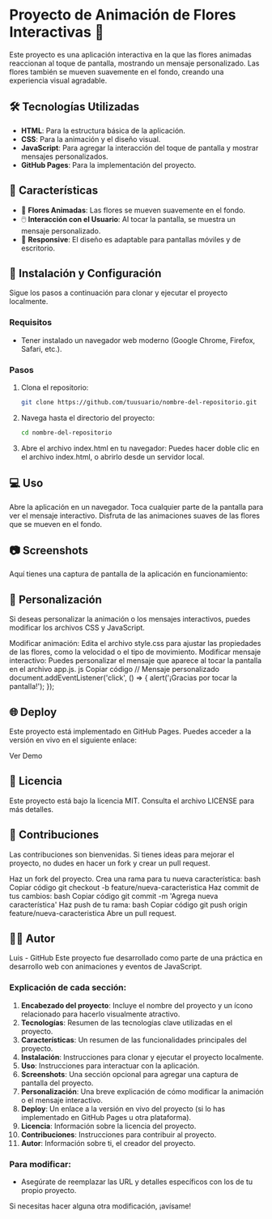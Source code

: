 # Proyecto de Animación de Flores Interactivas 🌸

Este proyecto es una aplicación interactiva en la que las flores animadas reaccionan al toque de pantalla, mostrando un mensaje personalizado. Las flores también se mueven suavemente en el fondo, creando una experiencia visual agradable.

## 🛠️ Tecnologías Utilizadas

- **HTML**: Para la estructura básica de la aplicación.
- **CSS**: Para la animación y el diseño visual.
- **JavaScript**: Para agregar la interacción del toque de pantalla y mostrar mensajes personalizados.
- **GitHub Pages**: Para la implementación del proyecto.

## 🎯 Características

- 🌸 **Flores Animadas**: Las flores se mueven suavemente en el fondo.
- 🖱️ **Interacción con el Usuario**: Al tocar la pantalla, se muestra un mensaje personalizado.
- 📱 **Responsive**: El diseño es adaptable para pantallas móviles y de escritorio.

## 🚀 Instalación y Configuración

Sigue los pasos a continuación para clonar y ejecutar el proyecto localmente.

### Requisitos

- Tener instalado un navegador web moderno (Google Chrome, Firefox, Safari, etc.).

### Pasos

1. Clona el repositorio:
   ```bash
   git clone https://github.com/tuusuario/nombre-del-repositorio.git
2. Navega hasta el directorio del proyecto:
   ```bash
   cd nombre-del-repositorio
3. Abre el archivo index.html en tu navegador:
   Puedes hacer doble clic en el archivo index.html, o abrirlo desde un servidor local.

## 💻 Uso

Abre la aplicación en un navegador.
Toca cualquier parte de la pantalla para ver el mensaje interactivo.
Disfruta de las animaciones suaves de las flores que se mueven en el fondo.

## 📷 Screenshots

Aquí tienes una captura de pantalla de la aplicación en funcionamiento:


## 🔧 Personalización

Si deseas personalizar la animación o los mensajes interactivos, puedes modificar los archivos CSS y JavaScript.

Modificar animación: Edita el archivo style.css para ajustar las propiedades de las flores, como la velocidad o el tipo de movimiento.
Modificar mensaje interactivo: Puedes personalizar el mensaje que aparece al tocar la pantalla en el archivo app.js.
js
Copiar código
// Mensaje personalizado
document.addEventListener('click', () => {
  alert('¡Gracias por tocar la pantalla!');
});

## 🌐 Deploy

Este proyecto está implementado en GitHub Pages. Puedes acceder a la versión en vivo en el siguiente enlace:

Ver Demo

## 📝 Licencia

Este proyecto está bajo la licencia MIT. Consulta el archivo LICENSE para más detalles.

## 🤝 Contribuciones

Las contribuciones son bienvenidas. Si tienes ideas para mejorar el proyecto, no dudes en hacer un fork y crear un pull request.

Haz un fork del proyecto.
Crea una rama para tu nueva característica:
bash
Copiar código
git checkout -b feature/nueva-caracteristica
Haz commit de tus cambios:
bash
Copiar código
git commit -m 'Agrega nueva característica'
Haz push de tu rama:
bash
Copiar código
git push origin feature/nueva-caracteristica
Abre un pull request.

## 👨‍💻 Autor

Luis - GitHub
Este proyecto fue desarrollado como parte de una práctica en desarrollo web con animaciones y eventos de JavaScript.

### Explicación de cada sección:
1. **Encabezado del proyecto**: Incluye el nombre del proyecto y un ícono relacionado para hacerlo visualmente atractivo.
2. **Tecnologías**: Resumen de las tecnologías clave utilizadas en el proyecto.
3. **Características**: Un resumen de las funcionalidades principales del proyecto.
4. **Instalación**: Instrucciones para clonar y ejecutar el proyecto localmente.
5. **Uso**: Instrucciones para interactuar con la aplicación.
6. **Screenshots**: Una sección opcional para agregar una captura de pantalla del proyecto.
7. **Personalización**: Una breve explicación de cómo modificar la animación o el mensaje interactivo.
8. **Deploy**: Un enlace a la versión en vivo del proyecto (si lo has implementado en GitHub Pages u otra plataforma).
9. **Licencia**: Información sobre la licencia del proyecto.
10. **Contribuciones**: Instrucciones para contribuir al proyecto.
11. **Autor**: Información sobre ti, el creador del proyecto.

### Para modificar:
- Asegúrate de reemplazar las URL y detalles específicos con los de tu propio proyecto.

Si necesitas hacer alguna otra modificación, ¡avísame!

